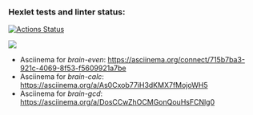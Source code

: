 ### Hexlet tests and linter status:
[![Actions Status](https://github.com/Enoferge/frontend-project-44/workflows/hexlet-check/badge.svg)](https://github.com/Enoferge/frontend-project-44/actions)

<a href="https://codeclimate.com/github/Enoferge/frontend-project-44/maintainability"><img src="https://api.codeclimate.com/v1/badges/8e666a4b57693de80e26/maintainability" /></a>

* Asciinema for _brain-even_:
 https://asciinema.org/connect/715b7ba3-921c-4069-8f53-f5609921a7be
* Asciinema for _brain-calc_:
 https://asciinema.org/a/As0Cxob77iH3dKMX7fMojoWH5
* Asciinema for _brain-gcd_:
 https://asciinema.org/a/DosCCwZhOCMGonQouHsFCNlg0
